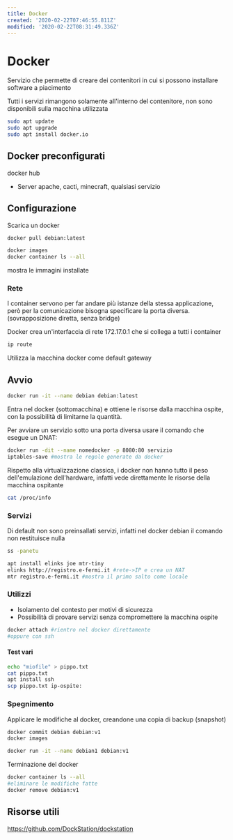 ```yaml
---
title: Docker
created: '2020-02-22T07:46:55.811Z'
modified: '2020-02-22T08:31:49.336Z'
---
```


# Docker

Servizio che permette di creare dei contenitori in cui si possono installare software a piacimento

Tutti i servizi rimangono solamente all'interno del contenitore, non sono disponibili sulla macchina utilizzata

```bash
sudo apt update
sudo apt upgrade
sudo apt install docker.io
```


## Docker preconfigurati

docker hub
- Server apache, cacti, minecraft, qualsiasi servizio


## Configurazione

Scarica un docker
```bash
docker pull debian:latest
```

```bash
docker images
docker container ls --all
```
mostra le immagini installate


### Rete

I container servono per far andare più istanze della stessa applicazione, però per la comunicazione bisogna specificare la porta diversa. (sovrapposizione diretta, senza bridge)

Docker crea un'interfaccia di rete 172.17.0.1 che si collega a tutti i container

```bash
ip route
```

Utilizza la macchina docker come default gateway


## Avvio

```bash
docker run -it --name debian debian:latest
```

Entra nel docker (sottomacchina) e ottiene le risorse dalla macchina ospite, con la possibilità di limitarne la quantità.

Per avviare un servizio sotto una porta diversa usare il comando che esegue un DNAT:

```bash
docker run -dit --name nomedocker -p 8080:80 servizio
iptables-save #mostra le regole generate da docker
```

Rispetto alla virtualizzazione classica, i docker non hanno tutto il peso dell'emulazione dell'hardware, infatti vede direttamente le risorse della macchina ospitante

```bash
cat /proc/info
```


### Servizi

Di default non sono preinsallati servizi, infatti nel docker debian il comando non restituisce nulla

```bash
ss -panetu
```

```bash
apt install elinks joe mtr-tiny
elinks http://registro.e-fermi.it #rete->IP e crea un NAT
mtr registro.e-fermi.it #mostra il primo salto come locale
```


### Utilizzi

- Isolamento del contesto per motivi di sicurezza
- Possibilità di provare servizi senza compromettere la macchina ospite

```bash
docker attach #rientro nel docker direttamente
#oppure con ssh
```

#### Test vari


```bash
echo "miofile" > pippo.txt
cat pippo.txt
apt install ssh
scp pippo.txt ip-ospite:
```


### Spegnimento

Applicare le modifiche al docker, creandone una copia di backup (snapshot)

```bash
docker commit debian debian:v1
docker images
```

```bash
docker run -it --name debian1 debian:v1
```

Terminazione del docker

```bash
docker container ls --all
#eliminare le modifiche fatte
docker remove debian:v1
```


## Risorse utili

https://github.com/DockStation/dockstation

